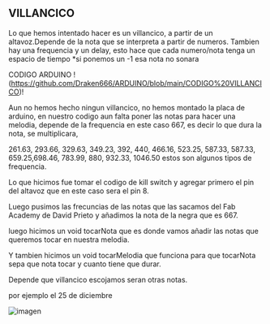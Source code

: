 ## VILLANCICO


Lo que hemos intentado hacer es un villancico, a partir de un altavoz.Depende de la nota que se interpreta a partir de numeros.
Tambien hay una frequencia y un delay, esto hace que cada numero/nota tenga un espacio de tiempo
*si ponemos un -1 esa nota no sonara

CODIGO ARDUINO !(https://github.com/Draken666/ARDUINO/blob/main/CODIGO%20VILLANCICO)!

Aun no hemos hecho ningun villancico, no hemos montado la placa de arduino, en nuestro codigo aun falta poner las notas para hacer una melodia, depende de la frequencia en este caso 667, es decir lo que dura la nota, se multiplicara,

261.63, 293.66, 329.63, 349.23, 392, 440, 466.16, 523.25, 587.33, 587.33, 659.25,698.46, 783.99, 880, 932.33, 1046.50 estos son algunos tipos de frequencia. 

Lo que hicimos fue tomar el codigo de kill switch y agregar primero el pin del altavoz que en este caso sera el pin 8.

Luego pusimos las frecuncias de las notas que las sacamos del Fab Academy de David Prieto y añadimos la nota de la negra que es 667.

luego hicimos un void tocarNota que es donde vamos añadir las notas que queremos tocar en nuestra melodia.

Y tambien hicimos un void tocarMelodia que funciona para que tocarNota sepa que nota tocar y cuanto tiene que durar.

Depende que villancico escojamos seran otras notas.

por ejemplo el 25 de diciembre 

![imagen](https://user-images.githubusercontent.com/90753279/146927649-32a714f0-3d97-45d4-b5fe-971b54b0cb24.png)





